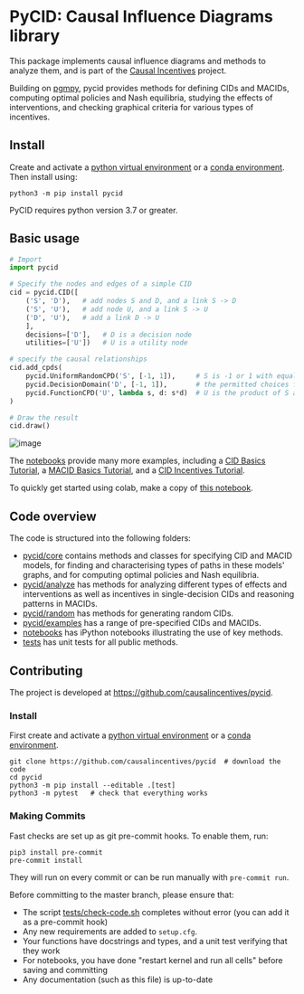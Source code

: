 # PyCID: Causal Influence Diagrams library

This package implements causal influence diagrams and methods to analyze them, and is part of the
[Causal Incentives](https://causalincentives.com) project.

Building on [pgmpy](https://pgmpy.org/), pycid provides methods for
defining CIDs and MACIDs,
computing optimal policies and Nash equilibria,
studying the effects of interventions, and
checking graphical criteria for various types of incentives.

## Install
Create and activate
a [python virtual environment](https://packaging.python.org/guides/installing-using-pip-and-virtual-environments/#creating-a-virtual-environment) or
a [conda environment](https://conda.io/projects/conda/en/latest/user-guide/getting-started.html#managing-envs).
Then install using:
```shell
python3 -m pip install pycid
```

PyCID requires python version 3.7 or greater.

## Basic usage

```python
# Import
import pycid

# Specify the nodes and edges of a simple CID
cid = pycid.CID([
    ('S', 'D'),   # add nodes S and D, and a link S -> D
    ('S', 'U'),   # add node U, and a link S -> U
    ('D', 'U'),   # add a link D -> U
    ],
    decisions=['D'],   # D is a decision node
    utilities=['U'])   # U is a utility node

# specify the causal relationships
cid.add_cpds(
    pycid.UniformRandomCPD('S', [-1, 1]),     # S is -1 or 1 with equal probability
    pycid.DecisionDomain('D', [-1, 1]),       # the permitted choices for D are -1 and 1
    pycid.FunctionCPD('U', lambda s, d: s*d)  # U is the product of S and D (arguments lowercase the variable names)
)

# Draw the result
cid.draw()
```

![image](./image.png "")

The [notebooks](./notebooks) provide many more examples, including
a [CID Basics Tutorial](https://colab.research.google.com/github/causalincentives/pycid/blob/master/notebooks/CID_Basics_Tutorial.ipynb),
a [MACID Basics Tutorial](https://colab.research.google.com/github/causalincentives/pycid/blob/master/notebooks/MACID_Basics_Tutorial.ipynb), and
a [CID Incentives Tutorial](https://colab.research.google.com/github/causalincentives/pycid/blob/master/notebooks/CID_Incentives_Tutorial.ipynb).

To quickly get started using colab, make a copy of [this notebook](https://colab.research.google.com/drive/1QsITqn02c8zBfdOxaR0gVFcLQA_2UROu#scrollTo=GfupUXwM77Ti).

## Code overview

The code is structured into the following folders:
* [pycid/core](./pycid/core) contains methods and classes for specifying CID and MACID models,
  for finding and characterising types of paths in these models' graphs, and for
  computing optimal policies and Nash equilibria.
* [pycid/analyze](./pycid/analyze) has methods for analyzing different types of effects and interventions
as well as incentives in single-decision CIDs and reasoning patterns in MACIDs.
* [pycid/random](./pycid/random) has methods for generating random CIDs.
* [pycid/examples](./pycid/examples) has a range of pre-specified CIDs and MACIDs.
* [notebooks](./notebooks) has iPython notebooks illustrating the use of key methods.
* [tests](./tests) has unit tests for all public methods.

## Contributing
The project is developed at <https://github.com/causalincentives/pycid>.

### Install
First create and activate
a [python virtual environment](https://packaging.python.org/guides/installing-using-pip-and-virtual-environments/#creating-a-virtual-environment) or
a [conda environment](https://conda.io/projects/conda/en/latest/user-guide/getting-started.html#managing-envs).
```shell
git clone https://github.com/causalincentives/pycid  # download the code
cd pycid
python3 -m pip install --editable .[test]
python3 -m pytest   # check that everything works
```

### Making Commits
Fast checks are set up as git pre-commit hooks.
To enable them, run:
```shell
pip3 install pre-commit
pre-commit install
```
They will run on every commit or can be run manually with `pre-commit run`.

Before committing to the master branch, please ensure that:
* The script [tests/check-code.sh](tests/check-code.sh) completes without error (you can add it as a pre-commit hook)
* Any new requirements are added to `setup.cfg`.
* Your functions have docstrings and types, and a unit test verifying that they work
* For notebooks, you have done "restart kernel and run all cells" before saving and committing
* Any documentation (such as this file) is up-to-date
